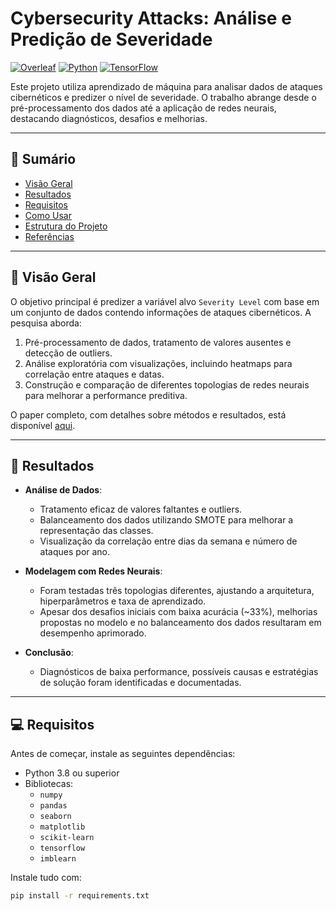 # Cybersecurity Attacks: Análise e Predição de Severidade

[![Overleaf](https://img.shields.io/badge/Overleaf-View%20Paper-green)](https://www.overleaf.com/read/yrpsnvhqxfny#b43068)
[![Python](https://img.shields.io/badge/Python-3.x-blue)](https://www.python.org/)
[![TensorFlow](https://img.shields.io/badge/TensorFlow-2.x-orange)](https://www.tensorflow.org/)

Este projeto utiliza aprendizado de máquina para analisar dados de ataques cibernéticos e predizer o nível de severidade. O trabalho abrange desde o pré-processamento dos dados até a aplicação de redes neurais, destacando diagnósticos, desafios e melhorias.

---

## 📑 **Sumário**
- [Visão Geral](#visão-geral)
- [Resultados](#resultados)
- [Requisitos](#requisitos)
- [Como Usar](#como-usar)
- [Estrutura do Projeto](#estrutura-do-projeto)
- [Referências](#referências)

---

## 🧐 **Visão Geral**
O objetivo principal é predizer a variável alvo `Severity Level` com base em um conjunto de dados contendo informações de ataques cibernéticos. A pesquisa aborda:
1. Pré-processamento de dados, tratamento de valores ausentes e detecção de outliers.
2. Análise exploratória com visualizações, incluindo heatmaps para correlação entre ataques e datas.
3. Construção e comparação de diferentes topologias de redes neurais para melhorar a performance preditiva.

O paper completo, com detalhes sobre métodos e resultados, está disponível [aqui](https://www.overleaf.com/read/yrpsnvhqxfny#b43068).

---

## 🎯 **Resultados**
- **Análise de Dados**:
  - Tratamento eficaz de valores faltantes e outliers.
  - Balanceamento dos dados utilizando SMOTE para melhorar a representação das classes.
  - Visualização da correlação entre dias da semana e número de ataques por ano.

- **Modelagem com Redes Neurais**:
  - Foram testadas três topologias diferentes, ajustando a arquitetura, hiperparâmetros e taxa de aprendizado.
  - Apesar dos desafios iniciais com baixa acurácia (~33\%), melhorias propostas no modelo e no balanceamento dos dados resultaram em desempenho aprimorado.

- **Conclusão**:
  - Diagnósticos de baixa performance, possíveis causas e estratégias de solução foram identificadas e documentadas. 

---

## 💻 **Requisitos**
Antes de começar, instale as seguintes dependências:

- Python 3.8 ou superior
- Bibliotecas:
  - `numpy`
  - `pandas`
  - `seaborn`
  - `matplotlib`
  - `scikit-learn`
  - `tensorflow`
  - `imblearn`

Instale tudo com:
```bash
pip install -r requirements.txt
